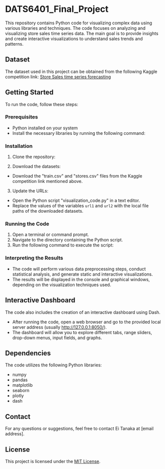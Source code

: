 # DATS6401_Final_Project

This repository contains Python code for visualizing complex data using various libraries and techniques. The code focuses on analyzing and visualizing store sales time series data. The main goal is to provide insights and create interactive visualizations to understand sales trends and patterns.

## Dataset
The dataset used in this project can be obtained from the following Kaggle competition link:
[Store Sales time series forecasting](https://www.kaggle.com/competitions/store-sales-time-series-forecasting/data)

## Getting Started
To run the code, follow these steps:

### Prerequisites
- Python installed on your system
- Install the necessary libraries by running the following command:

### Installation
1. Clone the repository:

2. Download the datasets:
- Download the "train.csv" and "stores.csv" files from the Kaggle competition link mentioned above.

3. Update the URLs:
- Open the Python script "visualization_code.py" in a text editor.
- Replace the values of the variables `url1` and `url2` with the local file paths of the downloaded datasets.

### Running the Code
1. Open a terminal or command prompt.
2. Navigate to the directory containing the Python script.
3. Run the following command to execute the script:

### Interpreting the Results
- The code will perform various data preprocessing steps, conduct statistical analysis, and generate static and interactive visualizations.
- The results will be displayed in the console and graphical windows, depending on the visualization techniques used.

## Interactive Dashboard
The code also includes the creation of an interactive dashboard using Dash.
- After running the code, open a web browser and go to the provided local server address (usually http://127.0.0.1:8050/).
- The dashboard will allow you to explore different tabs, range sliders, drop-down menus, input fields, and graphs.

## Dependencies
The code utilizes the following Python libraries:
- numpy
- pandas
- matplotlib
- seaborn
- plotly
- dash

## Contact
For any questions or suggestions, feel free to contact Ei Tanaka at [email address].

## License
This project is licensed under the [MIT License](LICENSE).
